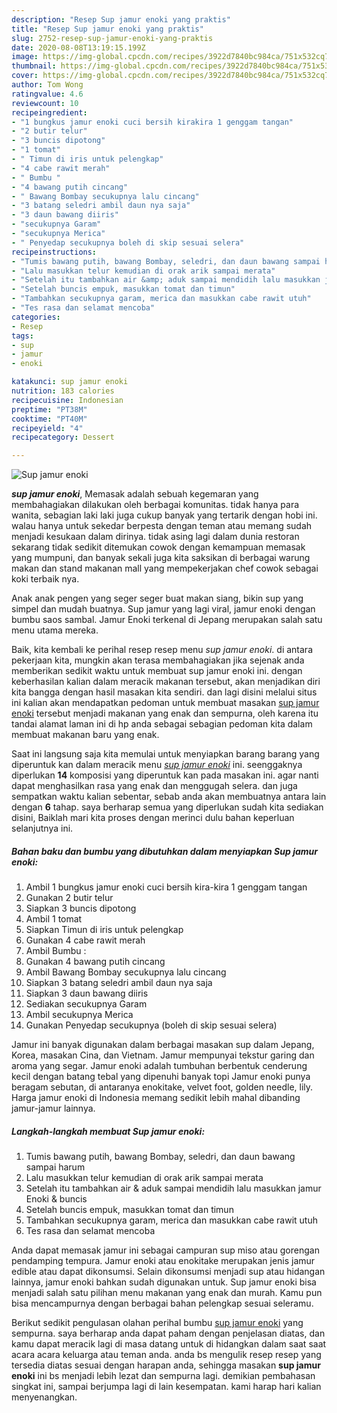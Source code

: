```yaml
---
description: "Resep Sup jamur enoki yang praktis"
title: "Resep Sup jamur enoki yang praktis"
slug: 2752-resep-sup-jamur-enoki-yang-praktis
date: 2020-08-08T13:19:15.199Z
image: https://img-global.cpcdn.com/recipes/3922d7840bc984ca/751x532cq70/sup-jamur-enoki-foto-resep-utama.jpg
thumbnail: https://img-global.cpcdn.com/recipes/3922d7840bc984ca/751x532cq70/sup-jamur-enoki-foto-resep-utama.jpg
cover: https://img-global.cpcdn.com/recipes/3922d7840bc984ca/751x532cq70/sup-jamur-enoki-foto-resep-utama.jpg
author: Tom Wong
ratingvalue: 4.6
reviewcount: 10
recipeingredient:
- "1 bungkus jamur enoki cuci bersih kirakira 1 genggam tangan"
- "2 butir telur"
- "3 buncis dipotong"
- "1 tomat"
- " Timun di iris untuk pelengkap"
- "4 cabe rawit merah"
- " Bumbu "
- "4 bawang putih cincang"
- " Bawang Bombay secukupnya lalu cincang"
- "3 batang seledri ambil daun nya saja"
- "3 daun bawang diiris"
- "secukupnya Garam"
- "secukupnya Merica"
- " Penyedap secukupnya boleh di skip sesuai selera"
recipeinstructions:
- "Tumis bawang putih, bawang Bombay, seledri, dan daun bawang sampai harum"
- "Lalu masukkan telur kemudian di orak arik sampai merata"
- "Setelah itu tambahkan air &amp; aduk sampai mendidih lalu masukkan jamur Enoki &amp; buncis"
- "Setelah buncis empuk, masukkan tomat dan timun"
- "Tambahkan secukupnya garam, merica dan masukkan cabe rawit utuh"
- "Tes rasa dan selamat mencoba"
categories:
- Resep
tags:
- sup
- jamur
- enoki

katakunci: sup jamur enoki 
nutrition: 183 calories
recipecuisine: Indonesian
preptime: "PT38M"
cooktime: "PT40M"
recipeyield: "4"
recipecategory: Dessert

---
```



![Sup jamur enoki](https://img-global.cpcdn.com/recipes/3922d7840bc984ca/751x532cq70/sup-jamur-enoki-foto-resep-utama.jpg)

<b><i>sup jamur enoki</i></b>, Memasak adalah sebuah kegemaran yang membahagiakan dilakukan oleh berbagai komunitas. tidak hanya para wanita, sebagian laki laki juga cukup banyak yang tertarik dengan hobi ini. walau hanya untuk sekedar berpesta dengan teman atau memang sudah menjadi kesukaan dalam dirinya. tidak asing lagi dalam dunia restoran sekarang tidak sedikit ditemukan cowok dengan kemampuan memasak yang mumpuni, dan banyak sekali juga kita saksikan di berbagai warung makan dan stand makanan mall yang mempekerjakan chef cowok sebagai koki terbaik nya.

Anak anak pengen yang seger seger buat makan siang, bikin sup yang simpel dan mudah buatnya. Sup jamur yang lagi viral, jamur enoki dengan bumbu saos sambal. Jamur Enoki terkenal di Jepang merupakan salah satu menu utama mereka.

Baik, kita kembali ke perihal resep resep menu <i>sup jamur enoki</i>. di antara pekerjaan kita, mungkin akan terasa membahagiakan jika sejenak anda memberikan sedikit waktu untuk membuat sup jamur enoki ini. dengan keberhasilan kalian dalam meracik makanan tersebut, akan menjadikan diri kita bangga dengan hasil masakan kita sendiri. dan lagi disini melalui situs ini kalian akan mendapatkan pedoman untuk membuat masakan <u>sup jamur enoki</u> tersebut menjadi makanan yang enak dan sempurna, oleh karena itu tandai alamat laman ini di hp anda sebagai sebagian pedoman kita dalam membuat makanan baru yang enak.


Saat ini langsung saja kita memulai untuk menyiapkan barang barang yang diperuntuk kan dalam meracik menu <u><i>sup jamur enoki</i></u> ini. seenggaknya diperlukan <b>14</b> komposisi yang diperuntuk kan pada masakan ini. agar nanti dapat menghasilkan rasa yang enak dan menggugah selera. dan juga sempatkan waktu kalian sebentar, sebab anda akan membuatnya antara lain dengan <b>6</b> tahap. saya berharap semua yang diperlukan sudah kita sediakan disini, Baiklah mari kita proses dengan merinci dulu bahan keperluan selanjutnya ini.

<!--inarticleads1-->

##### Bahan baku dan bumbu yang dibutuhkan dalam menyiapkan Sup jamur enoki:

1. Ambil 1 bungkus jamur enoki cuci bersih kira-kira 1 genggam tangan
1. Gunakan 2 butir telur
1. Siapkan 3 buncis dipotong
1. Ambil 1 tomat
1. Siapkan  Timun di iris untuk pelengkap
1. Gunakan 4 cabe rawit merah
1. Ambil  Bumbu :
1. Gunakan 4 bawang putih cincang
1. Ambil  Bawang Bombay secukupnya lalu cincang
1. Siapkan 3 batang seledri ambil daun nya saja
1. Siapkan 3 daun bawang diiris
1. Sediakan secukupnya Garam
1. Ambil secukupnya Merica
1. Gunakan  Penyedap secukupnya (boleh di skip sesuai selera)


Jamur ini banyak digunakan dalam berbagai masakan sup dalam Jepang, Korea, masakan Cina, dan Vietnam. Jamur mempunyai tekstur garing dan aroma yang segar. Jamur enoki adalah tumbuhan berbentuk cenderung kecil dengan batang tebal yang dipenuhi banyak topi Jamur enoki punya beragam sebutan, di antaranya enokitake, velvet foot, golden needle, lily. Harga jamur enoki di Indonesia memang sedikit lebih mahal dibanding jamur-jamur lainnya. 

<!--inarticleads2-->

##### Langkah-langkah membuat Sup jamur enoki:

1. Tumis bawang putih, bawang Bombay, seledri, dan daun bawang sampai harum
1. Lalu masukkan telur kemudian di orak arik sampai merata
1. Setelah itu tambahkan air &amp; aduk sampai mendidih lalu masukkan jamur Enoki &amp; buncis
1. Setelah buncis empuk, masukkan tomat dan timun
1. Tambahkan secukupnya garam, merica dan masukkan cabe rawit utuh
1. Tes rasa dan selamat mencoba


Anda dapat memasak jamur ini sebagai campuran sup miso atau gorengan pendamping tempura. Jamur enoki atau enokitake merupakan jenis jamur edible atau dapat dikonsumsi. Selain dikonsumsi menjadi sup atau hidangan lainnya, jamur enoki bahkan sudah digunakan untuk. Sup jamur enoki bisa menjadi salah satu pilihan menu makanan yang enak dan murah. Kamu pun bisa mencampurnya dengan berbagai bahan pelengkap sesuai seleramu. 

Berikut sedikit pengulasan olahan perihal bumbu <u>sup jamur enoki</u> yang sempurna. saya berharap anda dapat paham dengan penjelasan diatas, dan kamu dapat meracik lagi di masa datang untuk di hidangkan dalam saat saat acara acara keluarga atau teman anda. anda bs mengulik resep resep yang tersedia diatas sesuai dengan harapan anda, sehingga masakan <b>sup jamur enoki</b> ini bs menjadi lebih lezat dan sempurna lagi. demikian pembahasan singkat ini, sampai berjumpa lagi di lain kesempatan. kami harap hari kalian menyenangkan.
